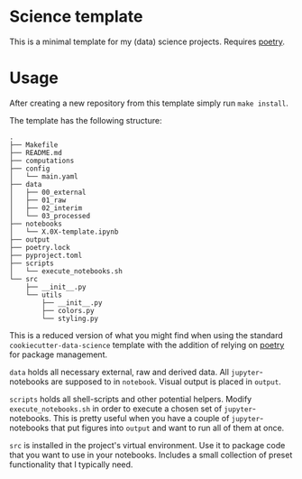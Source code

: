# Science template

This is a minimal template for my (data) science projects. Requires [poetry](https://python-poetry.org/).

# Usage

After creating a new repository from this template simply run ```make install```.

The template has the following structure:

```
.
├── Makefile
├── README.md
├── computations
├── config
│   └── main.yaml
├── data
│   ├── 00_external
│   ├── 01_raw
│   ├── 02_interim
│   └── 03_processed
├── notebooks
│   └── X.0X-template.ipynb
├── output
├── poetry.lock
├── pyproject.toml
├── scripts
│   └── execute_notebooks.sh
└── src
    ├── __init__.py
    └── utils
        ├── __init__.py
        ├── colors.py
        └── styling.py
```

This is a reduced version of what you might find when using the standard ```cookiecutter-data-science``` template with the addition of relying on [poetry](https://python-poetry.org/) for package management.

```data``` holds all necessary external, raw and derived data. All ```jupyter```-notebooks are supposed to in ```notebook```. Visual output is placed in ```output```.

```scripts``` holds all shell-scripts and other potential helpers. Modify ```execute_notebooks.sh``` in order to execute a chosen set of ```jupyter```-notebooks. This is pretty useful when you have a couple of ```jupyter```-notebooks that put figures into ```output``` and want to run all of them at once.

```src``` is installed in the project's virtual environment. Use it to package code that you want to use in your notebooks. Includes a small collection of preset functionality that I typically need.
